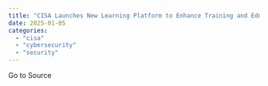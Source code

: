 ```yaml
---
title: "CISA Launches New Learning Platform to Enhance Training and Education U.S. Veterans and Other Stakeholders"
date: 2025-01-05
categories: 
  - "cisa"
  - "cybersecurity"
  - "security"
---
```


Go to Source
